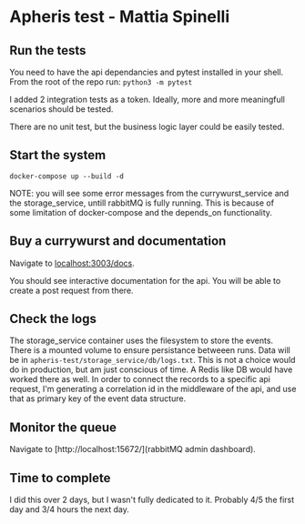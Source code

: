 # Apheris test - Mattia Spinelli


## Run the tests
You need to have the api dependancies and pytest installed in your shell. From the root of the repo run:
`python3 -m pytest`

I added 2 integration tests as a token. Ideally, more and more meaningfull scenarios should be tested.

There are no unit test, but the business logic layer could be easily tested. 


## Start the system
`docker-compose up --build -d`

NOTE: you will see some error messages from the currywurst_service and the storage_service, untill rabbitMQ is fully running. This is because of some limitation of docker-compose and the depends_on functionality.  


## Buy a currywurst and documentation
Navigate to [localhost:3003/docs](localhost:3003/docs). 

You should see interactive documentation for the api. You will be able to create a post request from there. 


## Check the logs
The storage_service container uses the filesystem to store the events. There is a mounted volume to ensure persistance betweeen runs. Data will be in `apheris-test/storage_service/db/logs.txt`.
This is not a choice  would do in production, but am just conscious of time. A Redis like DB would have worked there as well.
In order to connect the records to a specific api request, I'm generating a correlation id in the middleware of the api, and use that as primary key of the event data structure.


## Monitor the queue
Navigate to [http://localhost:15672/](rabbitMQ admin dashboard). 


## Time to complete
I did this over 2 days, but I wasn't fully dedicated to it. Probably 4/5 the first day and 3/4 hours the next day. 